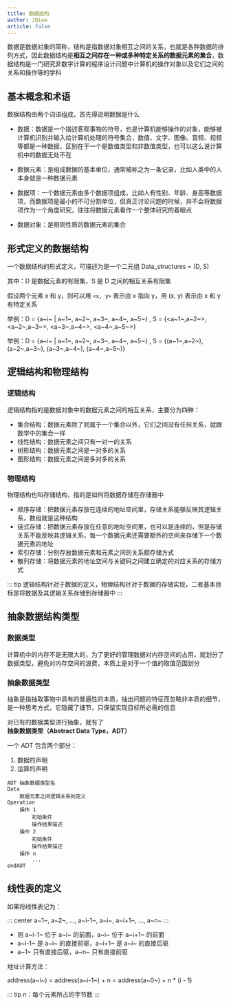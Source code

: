 ```yaml
---
title: 数据结构
author: JQiue
article: false
---
```


数据是数据对象的简称，结构是指数据对象相互之间的关系，也就是各种数据的排列方式，因此数据结构是**相互之间存在一种或多种特定关系的数据元素的集合**，数据结构是一门研究非数字计算的程序设计问题中计算机的操作对象以及它们之间的关系和操作等的学科

## 基本概念和术语

数据结构由两个词语组成，首先得说明数据是什么

+ 数据：数据是一个描述客观事物的符号，也是计算机能够操作的对象，能够被计算机识别并输入给计算机处理的符号集合，数值、文字、图像、音频、视频等都是一种数据，区别在于一个是数值类型和非数值类型，也可以这么说计算机中的数据无处不在

+ 数据元素：是组成数据的基本单位，通常被称之为一条记录，比如人类中的人本身就是一种数据元素

+ 数据项：一个数据元素由多个数据项组成，比如人有性别、年龄、身高等数据项，而数据项是最小的不可分割单位，但真正讨论问题的时候，并不会将数据项作为一个角度研究，往往将数据元素看作一个整体研究的着眼点

+ 数据对象：是相同性质的数据元素的集合

## 形式定义的数据结构

一个数据结构的形式定义，可描述为是一个二元组 Data_structures = (D, S)

其中：D 是数据元素的有限集，S 是 D 之间的相互关系有限集

假设两个元素 x 和 y，则可以用 `<x, y>` 表示由 x 指向 y，用 (x, y) 表示由 x 和 y 有特定关系

举例：D = {a~i~ | a~1~, a~2~, a~3~, a~4~, a~5~} , S = {<a~1~,a~2~>,<a~2~,a~3~>, <a~3~,a~4~>, <a~4~,a~5~>}

举例：D = {a~i~ | a~1~, a~2~, a~3~, a~4~, a~5~} , S = {(a~1~,a~2~),(a~2~,a~3~), (a~3~,a~4~), (a~4~,a~5~)}

## 逻辑结构和物理结构

### 逻辑结构

逻辑结构指的是数据对象中的数据元素之间的相互关系，主要分为四种：

+ 集合结构：数据元素除了同属于一个集合以外，它们之间没有任何关系，就跟数学中的集合一样
+ 线性结构：数据元素之间只有一对一的关系
+ 树形结构：数据元素之间是一对多的关系
+ 图形结构：数据元素之间是多对多的关系

### 物理结构

物理结构也叫存储结构，指的是如何将数据存储在存储器中

+ 顺序存储：把数据元素存放在连续的地址空间里，存储关系能够反映其逻辑关系，数组就是这种结构
+ 链式存储：把数据元素存放在任意的地址空间里，也可以是连续的，但是存储关系不能反映其逻辑关系，每一个数据元素还需要额外的空间来存储下一个数据元素的地址
+ 索引存储：分别存放数据元素和元素之间的关系额存储方式
+ 散列存储：将数据元素的地址空间与关键码之间建立确定的对应关系的存储方式

::: tip
逻辑结构针对于数据的定义，物理结构针对于数据的存储实现，二者基本目标是将数据及其逻辑关系存储到存储器中
:::

## 抽象数据结构类型

### 数据类型

计算机中的内存不是无限大的，为了更好的管理数据对内存空间的占用，就划分了数据类型，避免对内存空间的浪费，本质上是对于一个值的取值范围划分

### 抽象数据类型

抽象是指抽取事物中具有的普遍性的本质，抽出问题的特征而忽略非本质的细节，是一种思考方式，它隐藏了细节，只保留实现目标所必需的信息

对已有的数据类型进行抽象，就有了**抽象数据类型（Abstract Data Type，ADT）**

一个 ADT 包含两个部分：

1. 数据的声明
2. 运算的声明

```text
ADT 抽象数据类型名
Data
    数据元素之间逻辑关系的定义
Operation
    操作 1
        初始条件
        操作结果描述
    操作 2
        初始条件
        操作结果描述
    操作 n
        ...
endADT
```

## 线性表的定义

如果将线性表记为：

::: center
a~1~,  a~2~,  ...,  a~i-1~,  a~i~,  a~i+1~,  ...,  a~n~
:::

+ 则 a~i-1~ 位于 a~i~ 的前面，a~i~ 位于 a~i+1~ 的前面
+ a~i-1~ 是 a~i~ 的直接前驱，a~i+1~ 是 a~i~ 的直接后驱
+ a~1~ 只有直接后驱，a~n~ 只有直接前驱

地址计算方法：

address(a~i~) = address(a~i-1~) + n = address(a~0~) + n * (i - 1)

::: tip
n：每个元素所占的字节数
:::
